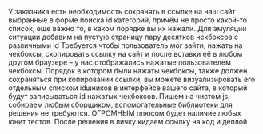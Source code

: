 У заказчика есть необходимость сохранять в ссылке на наш сайт выбранные в форме поиска id
категорий, причём не просто какой-то список, еще важно то, в каком порядке вы их нажали.
Для эмуляции ситуации добавим на пустую страницу пару десятков чекбоксов с различными id
Требуется чтобы пользователь мог зайти, нажать на чекбоксы, скопировать ссылку на сайт и после
вставки её в любом другом браузере – у нас отображались нажатые пользователем чекбоксы.
Порядок в котором были нажаты чекбоксы, также должен сохраняться при копировании ссылки, вы
можете визуализировать его отдельным списком idшников в интерфейсе вашего сайта, в который
будут записываться id нажатых чекбоксов.
Пишем на чистом js, собираем любым сборщиком, вспомогательные библиотеки для решения не
требуются. ОГРОМНЫМ плюсом будет наличие любых юнит тестов.
После решения в личку кидаем ссылку на код и деплой
